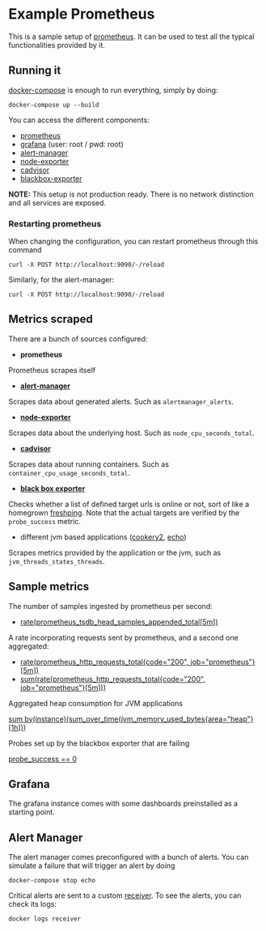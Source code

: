 # Example Prometheus

This is a sample setup of [prometheus](https://prometheus.io/). It can be used to test all the typical functionalities provided by it.

## Running it

[docker-compose](https://docs.docker.com/compose/) is enough to run everything, simply by doing:

```
docker-compose up --build
```

You can access the different components:

- [prometheus](http://localhost:9090)
- [grafana](http://localhost:3000) (user: root / pwd: root)
- [alert-manager](http://localhost:9093)
- [node-exporter](http://localhost:9100)
- [cadvisor](http://localhost:8080)
- [blackbox-exporter](http://localhost:9115)

**NOTE:** This setup is not production ready. There is no network distinction and all services are exposed.

### Restarting prometheus

When changing the configuration, you can restart prometheus through this command

```
curl -X POST http://localhost:9090/-/reload
```

Similarly, for the alert-manager:

```
curl -X POST http://localhost:9090/-/reload
```

## Metrics scraped

There are a bunch of sources configured:

- **prometheus** 

Prometheus scrapes itself

- [**alert-manager**](https://prometheus.io/docs/alerting/latest/alertmanager/)

Scrapes data about generated alerts. Such as `alertmanager_alerts`.

- [**node-exporter**](https://github.com/prometheus/node_exporter)

Scrapes data about the underlying host. Such as `node_cpu_seconds_total`.

- [**cadvisor**](https://github.com/google/cadvisor)

Scrapes data about running containers. Such as `container_cpu_usage_seconds_total`.

- [**black box exporter**](https://github.com/prometheus/blackbox_exporter/)

Checks whether a list of defined target urls is online or not, sort of like a homegrown [freshping](https://www.freshworks.com/website-monitoring/). Note that the actual targets are verified by the `probe_success` metric.

- different jvm based applications ([cookery2](https://github.com/sirech/cookery2-backend), [echo](https://github.com/sirech/echo))

Scrapes metrics provided by the application or the jvm, such as `jvm_threads_states_threads`.

## Sample metrics

The number of samples ingested by prometheus per second:

- [rate(prometheus_tsdb_head_samples_appended_total[5m])](http://localhost:9090/graph?g0.expr=rate(prometheus_tsdb_head_samples_appended_total%5B5m%5D)&g0.tab=1&g0.stacked=0&g0.range_input=1h)

A rate incorporating requests sent by prometheus, and a second one aggregated:

- [rate(prometheus_http_requests_total{code="200", job="prometheus"}[5m])](http://localhost:9090/graph?g0.expr=rate(prometheus_http_requests_total%7Bcode%3D%22200%22%2C%20job%3D%22prometheus%22%7D%5B5m%5D)&g0.tab=1&g0.stacked=0&g0.range_input=15m)
- [sum(rate(prometheus_http_requests_total{code="200", job="prometheus"}[5m]))](http://localhost:9090/graph?g0.expr=sum(rate(prometheus_http_requests_total%7Bcode%3D%22200%22%2C%20job%3D%22prometheus%22%7D%5B5m%5D))&g0.tab=1&g0.stacked=0&g0.range_input=15m)

Aggregated heap consumption for JVM applications

[sum by(instance)(sum_over_time(jvm_memory_used_bytes{area="heap"}[1h]))](http://localhost:9090/graph?g0.expr=sum%20by(instance)(sum_over_time(jvm_memory_used_bytes%7Barea%3D%22heap%22%7D%5B1h%5D))&g0.tab=0&g0.stacked=0&g0.range_input=1h)

Probes set up by the blackbox exporter that are failing

[probe_success == 0](http://localhost:9090/graph?g0.expr=probe_success%20%3D%3D%200&g0.tab=1&g0.stacked=0&g0.range_input=1h)

## Grafana

The grafana instance comes with some dashboards preinstalled as a starting point.

## Alert Manager

The alert manager comes preconfigured with a bunch of alerts. You can simulate a failure that will trigger an alert by doing

```
docker-compose stop echo
```

Critical alerts are sent to a custom [receiver](./receiver). To see the alerts, you can check its logs:

```
docker logs receiver
```
